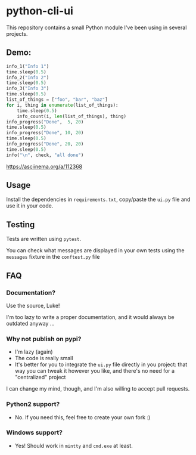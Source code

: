 # python-cli-ui

This repository contains a small Python module I've been using
in several projects.

## Demo:

```python
info_1("Info 1")
time.sleep(0.5)
info_2("Info 2")
time.sleep(0.5)
info_3("Info 3")
time.sleep(0.5)
list_of_things = ["foo", "bar", "baz"]
for i, thing in enumerate(list_of_things):
    time.sleep(0.5)
    info_count(i, len(list_of_things), thing)
info_progress("Done",  5, 20)
time.sleep(0.5)
info_progress("Done", 10, 20)
time.sleep(0.5)
info_progress("Done", 20, 20)
time.sleep(0.5)
info("\n", check, "all done")
```

https://asciinema.org/a/112368


## Usage

Install the dependencies in `requirements.txt`, copy/paste the `ui.py` file and
use it in your code.

## Testing

Tests are written using `pytest`.

You can check what messages are displayed in your own tests using the
`messages` fixture in the `conftest.py` file

## FAQ

### Documentation?

Use the source, Luke!

I'm too lazy to write a proper documentation, and it would always be outdated
anyway ...


### Why not publish on pypi?

* I'm lazy (again)
* The code is really small
* It's better for you to integrate the `ui.py` file directly in
  you project: that way you can tweak it however you like, and
  there's no need for a "centralized" project

I can change my mind, though, and I'm also willing to accept pull requests.

### Python2 support?

* No. If you need this, feel free to create your own fork :)

### Windows support?

* Yes! Should work in `mintty` and `cmd.exe` at least.
